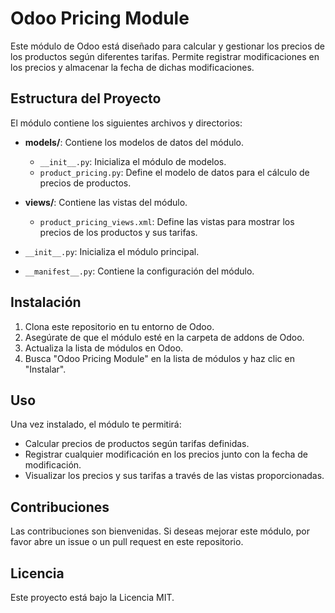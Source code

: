 # Odoo Pricing Module

Este módulo de Odoo está diseñado para calcular y gestionar los precios de los productos según diferentes tarifas. Permite registrar modificaciones en los precios y almacenar la fecha de dichas modificaciones.

## Estructura del Proyecto

El módulo contiene los siguientes archivos y directorios:



- **models/**: Contiene los modelos de datos del módulo.
  - `__init__.py`: Inicializa el módulo de modelos.
  - `product_pricing.py`: Define el modelo de datos para el cálculo de precios de productos.

- **views/**: Contiene las vistas del módulo.
  - `product_pricing_views.xml`: Define las vistas para mostrar los precios de los productos y sus tarifas.

- `__init__.py`: Inicializa el módulo principal.

- `__manifest__.py`: Contiene la configuración del módulo.

## Instalación

1. Clona este repositorio en tu entorno de Odoo.
2. Asegúrate de que el módulo esté en la carpeta de addons de Odoo.
3. Actualiza la lista de módulos en Odoo.
4. Busca "Odoo Pricing Module" en la lista de módulos y haz clic en "Instalar".

## Uso

Una vez instalado, el módulo te permitirá:

- Calcular precios de productos según tarifas definidas.
- Registrar cualquier modificación en los precios junto con la fecha de modificación.
- Visualizar los precios y sus tarifas a través de las vistas proporcionadas.

## Contribuciones

Las contribuciones son bienvenidas. Si deseas mejorar este módulo, por favor abre un issue o un pull request en este repositorio.

## Licencia

Este proyecto está bajo la Licencia MIT.
